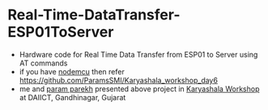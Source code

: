 # Real-Time-DataTransfer-ESP01ToServer
- Hardware code for Real Time Data Transfer from ESP01 to Server using AT commands 
- if you have [nodemcu](https://en.wikipedia.org/wiki/NodeMCU) then refer https://github.com/ParamsSMI/Karyashala_workshop_day6 
- me and [param parekh](https://github.com/ParamsSMI) presented above project in [Karyashala Workshop](https://karyashala-workshop.daiict.ac.in/) at DAIICT, Gandhinagar, Gujarat
